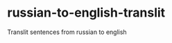russian-to-english-translit
===========================

Translit sentences from russian to english
